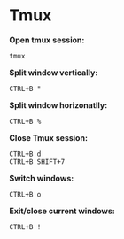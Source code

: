 # Tmux

**Open tmux session:**

	tmux

**Split window vertically:**

	CTRL+B "

**Split window horizonatlly:**

	CTRL+B %

**Close Tmux session:**

	CTRL+B d
	CTRL+B SHIFT+7

**Switch windows:**

	CTRL+B o

**Exit/close current windows:**

	CTRL+B !

